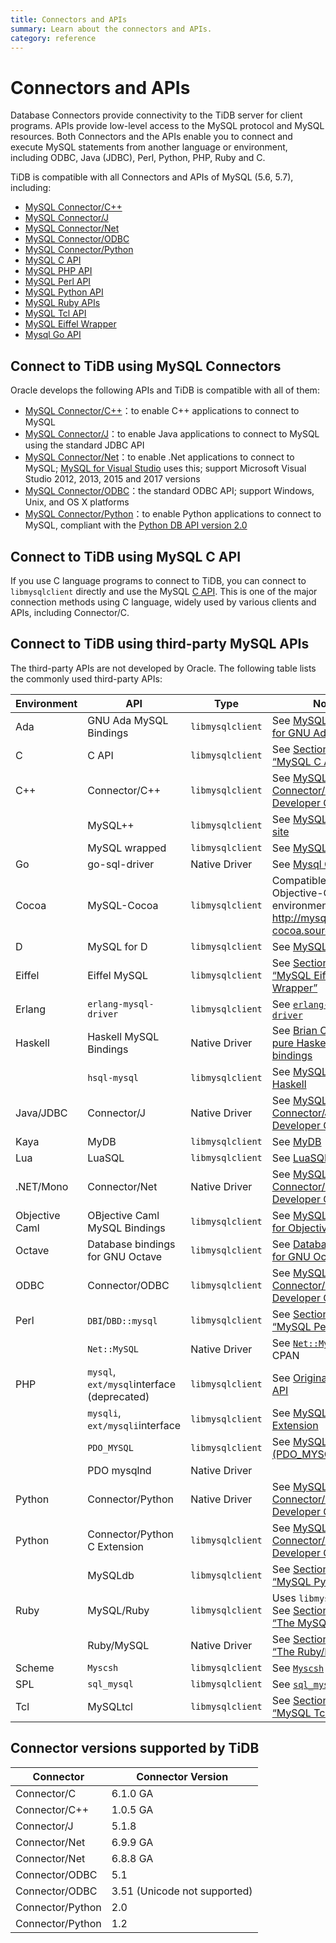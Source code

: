 ```yaml
---
title: Connectors and APIs
summary: Learn about the connectors and APIs.
category: reference
---
```


# Connectors and APIs

Database Connectors provide connectivity to the TiDB server for client programs. APIs provide low-level access to the MySQL protocol and MySQL resources. Both Connectors and the APIs enable you to connect and execute MySQL statements from another language or environment, including ODBC, Java (JDBC), Perl, Python, PHP, Ruby and C.

TiDB is compatible with all Connectors and APIs of MySQL (5.6, 5.7), including:

- [MySQL Connector/C++](https://dev.mysql.com/doc/refman/5.7/en/connector-cpp-info.html)
- [MySQL Connector/J](https://dev.mysql.com/doc/refman/5.7/en/connector-j-info.html)
- [MySQL Connector/Net](https://dev.mysql.com/doc/refman/5.7/en/connector-net-info.html)
- [MySQL Connector/ODBC](https://dev.mysql.com/doc/refman/5.7/en/connector-odbc-info.html)
- [MySQL Connector/Python](https://dev.mysql.com/doc/refman/5.7/en/connector-python-info.html)
- [MySQL C API](https://dev.mysql.com/doc/refman/5.7/en/c-api.html)
- [MySQL PHP API](https://dev.mysql.com/doc/refman/5.7/en/apis-php-info.html)
- [MySQL Perl API](https://dev.mysql.com/doc/refman/5.7/en/apis-perl.html)
- [MySQL Python API](https://dev.mysql.com/doc/refman/5.7/en/apis-python.html)
- [MySQL Ruby APIs](https://dev.mysql.com/doc/refman/5.7/en/apis-ruby.html)
- [MySQL Tcl API](https://dev.mysql.com/doc/refman/5.7/en/apis-tcl.html)
- [MySQL Eiffel Wrapper](https://dev.mysql.com/doc/refman/5.7/en/apis-eiffel.html)
- [Mysql Go API](https://github.com/go-sql-driver/mysql)

## Connect to TiDB using MySQL Connectors

Oracle develops the following APIs and TiDB is compatible with all of them:

- [MySQL Connector/C++](https://dev.mysql.com/doc/refman/5.7/en/connector-cpp-info.html)：to enable C++ applications to connect to MySQL
- [MySQL Connector/J](https://dev.mysql.com/doc/refman/5.7/en/connector-j-info.html)：to enable Java applications to connect to MySQL using the standard JDBC API
- [MySQL Connector/Net](https://dev.mysql.com/doc/refman/5.7/en/connector-net-info.html)：to enable .Net applications to connect to MySQL; [MySQL for Visual Studio](https://dev.mysql.com/doc/visual-studio/en/) uses this; support Microsoft Visual Studio 2012, 2013, 2015 and 2017 versions
- [MySQL Connector/ODBC](https://dev.mysql.com/doc/refman/5.7/en/connector-odbc-info.html)：the standard ODBC API; support Windows, Unix, and OS X platforms
- [MySQL Connector/Python](https://dev.mysql.com/doc/refman/5.7/en/connector-python-info.html)：to enable Python applications to connect to MySQL, compliant with the [Python DB API version 2.0](http://www.python.org/dev/peps/pep-0249/)

## Connect to TiDB using MySQL C API

If you use C language programs to connect to TiDB, you can connect to `libmysqlclient` directly and use the MySQL [C API](https://dev.mysql.com/doc/refman/5.7/en/c-api.html). This is one of the major connection methods using C language, widely used by various clients and APIs, including Connector/C.

## Connect to TiDB using third-party MySQL APIs

The third-party APIs are not developed by Oracle. The following table lists the commonly used third-party APIs:

| Environment    | API                                      | Type                             | Notes                                    |
| -------------- | ---------------------------------------- | -------------------------------- | ---------------------------------------- |
| Ada            | GNU Ada MySQL Bindings                   | `libmysqlclient`                 | See [MySQL Bindings for GNU Ada](http://gnade.sourceforge.net/) |
| C              | C API                                    | `libmysqlclient`                 | See [Section 27.8, “MySQL C API”](https://dev.mysql.com/doc/refman/5.7/en/c-api.html) |
| C++            | Connector/C++                            | `libmysqlclient`                 | See [MySQL Connector/C++ Developer Guide](https://dev.mysql.com/doc/connector-cpp/en/) |
|                | MySQL++                                  | `libmysqlclient`                 | See [MySQL++ Web site](http://tangentsoft.net/mysql++/doc/) |
|                | MySQL wrapped                            | `libmysqlclient`                 | See [MySQL wrapped](http://www.alhem.net/project/mysql/) |
| Go             | go-sql-driver                            | Native Driver                    | See [Mysql Go API](https://github.com/go-sql-driver/mysql) |
| Cocoa          | MySQL-Cocoa                              | `libmysqlclient`                 | Compatible with the Objective-C Cocoa environment. See <http://mysql-cocoa.sourceforge.net/> |
| D              | MySQL for D                              | `libmysqlclient`                 | See [MySQL for D](http://www.steinmole.de/d/) |
| Eiffel         | Eiffel MySQL                             | `libmysqlclient`                 | See [Section 27.14, “MySQL Eiffel Wrapper”](https://dev.mysql.com/doc/refman/5.7/en/apis-eiffel.html) |
| Erlang         | `erlang-mysql-driver`                    | `libmysqlclient`                 | See [`erlang-mysql-driver`](http://code.google.com/p/erlang-mysql-driver/) |
| Haskell        | Haskell MySQL Bindings                   | Native Driver                    | See [Brian O'Sullivan's pure Haskell MySQL bindings](http://www.serpentine.com/blog/software/mysql/) |
|                | `hsql-mysql`                             | `libmysqlclient`                 | See [MySQL driver for Haskell](http://hackage.haskell.org/cgi-bin/hackage-scripts/package/hsql-mysql-1.7) |
| Java/JDBC      | Connector/J                              | Native Driver                    | See [MySQL Connector/J 5.1 Developer Guide](https://dev.mysql.com/doc/connector-j/5.1/en/) |
| Kaya           | MyDB                                     | `libmysqlclient`                 | See [MyDB](http://kayalang.org/library/latest/MyDB) |
| Lua            | LuaSQL                                   | `libmysqlclient`                 | See [LuaSQL](http://keplerproject.github.io/luasql/manual.html) |
| .NET/Mono      | Connector/Net                            | Native Driver                    | See [MySQL Connector/Net Developer Guide](https://dev.mysql.com/doc/connector-net/en/) |
| Objective Caml | OBjective Caml MySQL Bindings            | `libmysqlclient`                 | See [MySQL Bindings for Objective Caml](http://raevnos.pennmush.org/code/ocaml-mysql/) |
| Octave         | Database bindings for GNU Octave         | `libmysqlclient`                 | See [Database bindings for GNU Octave](http://octave.sourceforge.net/database/index.html) |
| ODBC           | Connector/ODBC                           | `libmysqlclient`                 | See [MySQL Connector/ODBC Developer Guide](https://dev.mysql.com/doc/connector-odbc/en/) |
| Perl           | `DBI`/`DBD::mysql`                       | `libmysqlclient`                 | See [Section 27.10, “MySQL Perl API”](https://dev.mysql.com/doc/refman/5.7/en/apis-perl.html) |
|                | `Net::MySQL`                             | Native Driver                    | See [`Net::MySQL`](http://search.cpan.org/dist/Net-MySQL/MySQL.pm) at CPAN |
| PHP            | `mysql`, `ext/mysql`interface (deprecated) | `libmysqlclient`                 | See [Original MySQL API](https://dev.mysql.com/doc/apis-php/en/apis-php-mysql.html) |
|                | `mysqli`, `ext/mysqli`interface          | `libmysqlclient`                 | See [MySQL Improved Extension](https://dev.mysql.com/doc/apis-php/en/apis-php-mysqli.html) |
|                | `PDO_MYSQL`                              | `libmysqlclient`                 | See [MySQL Functions (PDO_MYSQL)](https://dev.mysql.com/doc/apis-php/en/apis-php-pdo-mysql.html) |
|                | PDO mysqlnd                              | Native Driver                    |                                          |
| Python         | Connector/Python                         | Native Driver                    | See [MySQL Connector/Python Developer Guide](https://dev.mysql.com/doc/connector-python/en/) |
| Python         | Connector/Python C Extension             | `libmysqlclient`                 | See [MySQL Connector/Python Developer Guide](https://dev.mysql.com/doc/connector-python/en/) |
|                | MySQLdb                                  | `libmysqlclient`                 | See [Section 27.11, “MySQL Python API”](https://dev.mysql.com/doc/refman/5.7/en/apis-python.html) |
| Ruby           | MySQL/Ruby                               | `libmysqlclient`                 | Uses `libmysqlclient`. See [Section 27.12.1, “The MySQL/Ruby API”](https://dev.mysql.com/doc/refman/5.7/en/apis-ruby-mysqlruby.html) |
|                | Ruby/MySQL                               | Native Driver                    | See [Section 27.12.2, “The Ruby/MySQL API”](https://dev.mysql.com/doc/refman/5.7/en/apis-ruby-rubymysql.html) |
| Scheme         | `Myscsh`                                 | `libmysqlclient`                 | See [`Myscsh`](https://github.com/aehrisch/myscsh) |
| SPL            | `sql_mysql`                              | `libmysqlclient`                 | See [`sql_mysql` for SPL](http://www.clifford.at/spl/spldoc/sql_mysql.html) |
| Tcl            | MySQLtcl                                 | `libmysqlclient`                 | See [Section 27.13, “MySQL Tcl API”](https://dev.mysql.com/doc/refman/5.7/en/apis-tcl.html) |

## Connector versions supported by TiDB

| Connector        | Connector Version            |
| ---------------- | ---------------------------- |
| Connector/C      | 6.1.0 GA                     |
| Connector/C++    | 1.0.5 GA                     |
| Connector/J      | 5.1.8                        |
| Connector/Net    | 6.9.9 GA                     |
| Connector/Net    | 6.8.8 GA                     |
| Connector/ODBC   | 5.1                          |
| Connector/ODBC   | 3.51 (Unicode not supported) |
| Connector/Python | 2.0                          |
| Connector/Python | 1.2                          |
